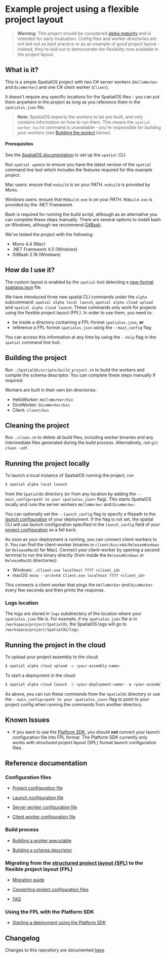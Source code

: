 # Example project using a flexible project layout

> **Warning**: This project should be considered [alpha maturity](https://docs.improbable.io/reference/latest/shared/release-policy#maturity-stages) and is intended for early evaluation. Config files and worker directories are not laid out as best practice or as an example of good project layout - instead, they're laid out to demonstrate the flexibility now available in the project layout.

## What is it?
This is a simple SpatialOS project with two C# server workers (`HelloWorker` and `DiceWorker`) and one C# client worker (`Client`).

It doesn't require any specific locations for the SpatialOS files - you can put them anywhere in the project as long as you reference them in the `spatialos.json` file.

> **Note**: SpatialOS expects the workers to be pre-built, and only contains information on how to run them. This means the `spatial worker build` command is unavailable - you're responsible for building your workers (see [Building the project](#building-the-project) below).

#### Prerequisites

See the [SpatialOS documentation](https://docs.improbable.io/reference/latest) to set up the `spatial` CLI.

Run `spatial update` to ensure you have the latest version of the `spatial` command line tool which includes the features required for this example project.

Mac users: ensure that `msbuild` is on your PATH. `msbuild` is provided by Mono.

Windows users: ensure that `MSBuild.exe` is on your PATH. `MSBuild.exe` is provided by the .NET Framework.

Bash is required for running the build script, although as an alternative you can complete these steps manually. There are several options to install bash on Windows, although we recommend [GitBash](https://gitforwindows.org/).

We've tested the project with the following:
* Mono 4.4 (Mac)
* .NET Framework 4.5 (Windows)
* GitBash 2.18 (Windows)

## How do I use it?
The custom layout is enabled by the `spatial` tool detecting a [new-format spatialos.json](docs/reference/project-configuration.md) file. 

We have introduced three new spatial CLI commands under the `alpha` subcommand: `spatial alpha local launch`, `spatial alpha cloud upload` and `spatial alpha cloud launch`. These commands only work for projects using the flexible project layout (FPL). In order to use them, you need to:
* be inside a directory containing a FPL-format `spatialos.json`, **or** 
* reference a FPL-format `spatialos.json` using the `--main_config` flag

You can access this information at any time by using the `--help` flag in the `spatial` command line tool.

## Building the project
Run `./SpatialOS/scripts/build_project.sh` to build the workers and compile the schema descriptor. You can complete these steps manually if required.

Workers are built in their own bin directories:
* HelloWorker: `HelloWorker/bin`
* DiceWorker: `DiceWorker/bin`
* Client: `client/bin`

## Cleaning the project
Run `./clean.sh` to delete all build files, including worker binaries and any intermediate files generated during the build process. Alternatively, run `git clean -xdf`.

## Running the project locally

To launch a local instance of SpatialOS running the project, run
```bash
$ spatial alpha local launch
```
from the `SpatialOS` directory (or from any location by adding the `--main_config=<path to your spatialos.json>` flag). This starts SpatialOS locally and runs the server workers `HelloWorker` and `DiceWorker`.

You can optionally set the `--launch_config` flag to specify a filepath to the [launch configuration](docs/reference/launch-configuration.md) of your deployment. If the flag is not set, the spatial CLI will use launch configuration specified in the `launch_config` field of your [project configuration](docs/reference/project-configuration.md) as a fall back.

As soon as your deployment is running, you can connect client-workers to it. You can find the client-worker binaries in `client/bin/x64/ReleaseWindows` (or `ReleaseMacOS` for Mac). Connect your client-worker by opening a second terminal to run the binary directly (from inside the `ReleaseWindows` or `ReleaseMacOS` directories):
* Windows: `./Client.exe localhost 7777 <client_id>`
* macOS: `mono --arch=64 Client.exe localhost 7777 <client_id>`

This connects a client-worker that pings the `HelloWorker` and `DiceWorker` every few seconds and then prints the response.

### Logs location
The logs are stored in `logs` subdirectory of the location where your `spatialos.json` file is. For example, if my `spatialos.json` file is in `/workspace/project/SpatialOS`, the SpatialOS logs will go to `/workspace/project/SpatialOS/logs`.

## Running the project in the cloud

To upload your project assembly to the cloud:
```bash
$ spatial alpha cloud upload -a <your-assembly-name>
```

To start a deployment in the cloud:
```bash
$ spatial alpha cloud launch -d <your-deployment-name> -a <your-assembly-name>
```

As above, you can run these commands from the `SpatialOS` directory or use the `--main_config=<path to your spatialos.json>` flag to point to your project config when running the commands from another directory.

## Known Issues
* If you want to use the [Platform SDK](https://docs.improbable.io/reference/latest/platform-sdk/introduction), you should **not** convert your launch configuration file into FPL format. The Platform SDK currently only works with structured project layout (SPL) format launch configuration files.

## Reference documentation

### Configuration files
* [Project configuration file](docs/reference/project-configuration.md)

* [Launch configuration file](docs/reference/launch-configuration.md)

* [Server worker configuration file](docs/reference/server-worker-configuration.md)

* [Client worker configuration file](docs/reference/client-worker-configuration.md)

### Build process
* [Building a worker executable](docs/build-process/worker-build-process.md)

* [Building a schema descriptor](docs/build-process/schema-descriptor-build-process.md)

### Migrating from the [structured project layout (SPL)](https://docs.improbable.io/reference/latest/shared/reference/project-structure) to the flexible project layout (FPL)
* [Migration guide](docs/migration-guide/migration-guide-master-page.md)

* [Converting project configuration files](docs/migration-guide/configs-conversion-guide.md)

* [FAQ](docs/migration-guide/faq.md)

### Using the FPL with the Platform SDK

* [Starting a deployment using the Platform SDK](docs/reference/launch-configuration-with-the-platform-sdk.md)

## Changelog
Changes to this repository are documented [here](docs/changelog.md).
